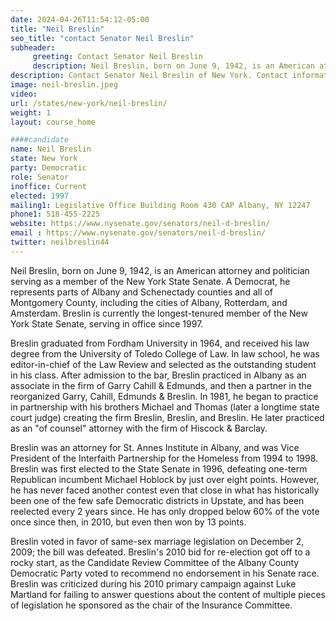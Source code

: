 ```yaml
---
date: 2024-04-26T11:54:12-05:00
title: "Neil Breslin"
seo_title: "contact Senator Neil Breslin"
subheader:
     greeting: Contact Senator Neil Breslin
     description: Neil Breslin, born on June 9, 1942, is an American attorney and politician serving as a member of the New York State Senate. A Democrat, he represents parts of Albany and Schenectady counties and all of Montgomery County, including the cities of Albany, Rotterdam, and Amsterdam. Breslin is currently the longest-tenured member of the New York State Senate, serving in office since 1997.
description: Contact Senator Neil Breslin of New York. Contact information for Neil Breslin includes email address, phone number, and mailing address.
image: neil-breslin.jpeg
video:
url: /states/new-york/neil-breslin/
weight: 1
layout: course_home

####candidate
name: Neil Breslin
state: New York
party: Democratic
role: Senator
inoffice: Current
elected: 1997
mailing1: Legislative Office Building Room 430 CAP Albany, NY 12247
phone1: 518-455-2225
website: https://www.nysenate.gov/senators/neil-d-breslin/
email : https://www.nysenate.gov/senators/neil-d-breslin/
twitter: neilbreslin44
---
```

Neil Breslin, born on June 9, 1942, is an American attorney and politician serving as a member of the New York State Senate. A Democrat, he represents parts of Albany and Schenectady counties and all of Montgomery County, including the cities of Albany, Rotterdam, and Amsterdam. Breslin is currently the longest-tenured member of the New York State Senate, serving in office since 1997.

Breslin graduated from Fordham University in 1964, and received his law degree from the University of Toledo College of Law. In law school, he was editor-in-chief of the Law Review and selected as the outstanding student in his class. After admission to the bar, Breslin practiced in Albany as an associate in the firm of Garry Cahill & Edmunds, and then a partner in the reorganized Garry, Cahill, Edmunds & Breslin. In 1981, he began to practice in partnership with his brothers Michael and Thomas (later a longtime state court judge) creating the firm Breslin, Breslin, and Breslin. He later practiced as an "of counsel" attorney with the firm of Hiscock & Barclay.

Breslin was an attorney for St. Annes Institute in Albany, and was Vice President of the Interfaith Partnership for the Homeless from 1994 to 1998. Breslin was first elected to the State Senate in 1996, defeating one-term Republican incumbent Michael Hoblock by just over eight points. However, he has never faced another contest even that close in what has historically been one of the few safe Democratic districts in Upstate, and has been reelected every 2 years since. He has only dropped below 60% of the vote once since then, in 2010, but even then won by 13 points.

Breslin voted in favor of same-sex marriage legislation on December 2, 2009; the bill was defeated. Breslin's 2010 bid for re-election got off to a rocky start, as the Candidate Review Committee of the Albany County Democratic Party voted to recommend no endorsement in his Senate race. Breslin was criticized during his 2010 primary campaign against Luke Martland for failing to answer questions about the content of multiple pieces of legislation he sponsored as the chair of the Insurance Committee.

